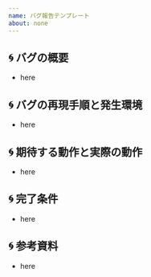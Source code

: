 ```yaml
---
name: バグ報告テンプレート
about: none
---
```


## :cyclone: バグの概要

- here

## :cyclone: バグの再現手順と発生環境

- here

## :cyclone: 期待する動作と実際の動作

- here

## :cyclone: 完了条件

- here

## :cyclone: 参考資料

- here
